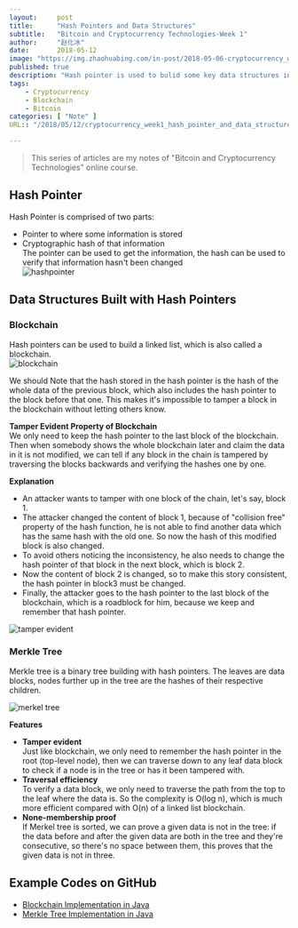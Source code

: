 ```yaml
---
layout:     post
title:      "Hash Pointers and Data Structures"
subtitle:   "Bitcoin and Cryptocurrency Technologies-Week 1"
author:     "赵化冰"
date:       2018-05-12
image: "https://img.zhaohuabing.com/in-post/2018-05-06-cryptocurrency_week1/blockchain.png"
published: true
description: "Hash pointer is used to bulid some key data structures in cryptocurrency, such as Block chain and Merkel tree."
tags:
    - Cryptocurrency
    - Blockchain
    - Bitcoin
categories: [ "Note" ]
URL:: "/2018/05/12/cryptocurrency_week1_hash_pointer_and_data_structures/"

---
```


> This series of articles are my notes of "Bitcoin and Cryptocurrency Technologies" online course.

## Hash Pointer
Hash Pointer is comprised of two parts:
* Pointer to where some information is stored
* Cryptographic hash of that information    
The pointer can be used to get the information, the hash can be used to verify that information hasn't been changed    
![hashpointer](http://img.zhaohuabing.com/in-post/2018-05-12-cryptocurrency_week1_hash_pointer_and_data_structures/hashpointet.png)
<!--more-->

## Data Structures Built with Hash Pointers

### Blockchain
Hash pointers can be used to build a linked list, which is also called a blockchain.    
![blockchain](http://img.zhaohuabing.com/in-post/2018-05-12-cryptocurrency_week1_hash_pointer_and_data_structures/blockchian.png)

We should Note that the hash stored in the hash pointer is the hash of the whole data of the previous block, which also includes the hash pointer to the block before that one. This makes it's impossible to tamper a block in the blockchain without letting others know.

**Tamper Evident Property of Blockchain**    
We only need to keep the hash pointer to the last block of the blockchain. Then when somebody shows the whole blockchain later and claim the data in it is not modified, we can tell if any block in the chain is tampered by traversing the blocks backwards and verifying the hashes one by one.

**Explanation**    
* An attacker wants to tamper with one block of the chain, let's say, block 1.
* The attacker changed the content of block 1, because of "collision free" property of the hash function, he is not able to find another data which has the same hash with the old one. So now the hash of this modified block is also changed.
* To avoid others noticing the inconsistency, he also needs to change the hash pointer of that block in the next block, which is block 2.
* Now the content of block 2 is changed, so to make this story consistent, the hash pointer in block3 must be changed.
* Finally, the attacker goes to the hash pointer to the last block of the blockchain, which is a roadblock for him, because we keep and remember that hash pointer.

![tamper evident](http://img.zhaohuabing.com/in-post/2018-05-12-cryptocurrency_week1_hash_pointer_and_data_structures/tamper_evident.png)

### Merkle Tree
Merkle tree is a binary tree building with hash pointers. The leaves are data blocks, nodes further up in the tree are the hashes of their respective children.

![merkel tree](http://img.zhaohuabing.com/in-post/2018-05-12-cryptocurrency_week1_hash_pointer_and_data_structures/merkel_tree.png)

**Features**
* **Tamper evident**    
Just like blockchain, we only need to remember the hash pointer in the root (top-level node), then we can traverse down to any leaf data block to check if a node is in the tree or has it been tampered with.
* **Traversal efficiency**    
To verify a data block, we only need to traverse the path from the top to the leaf where the data is. So the complexity is O(log n), which is much more efficient compared with O(n) of a linked list blockchain.
* **None-membership proof**    
If Merkel tree is sorted, we can prove a given data is not in the tree: if the data before and after the given data are both in the tree and they're consecutive, so there's no space between them, this proves that the given data is not in three.

## Example Codes on GitHub
* [Blockchain Implementation in Java](https://github.com/zhaohuabing/blockchain)
* [Merkle Tree Implementation in Java](https://github.com/zhaohuabing/merkle-tree)
